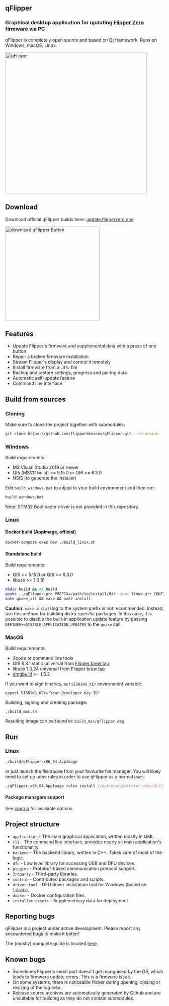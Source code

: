 ## qFlipper

### Graphical desktop application for updating [Flipper Zero](https://flipperzero.one/) firmware via PC
qFlipper is completely open source and based on [Qt](https://www.qt.io/) framework. Runs on Windows, macOS, Linux.

<img alt="qFlipper" width="450" src="https://cdn.flipperzero.one/qflipper_logo_with_connected_flipper.png" />

## Download

Download official qFlipper builds here: [update.flipperzero.one](https://update.flipperzero.one/)

<a href="https://update.flipperzero.one"><img width="300" alt="download qFlipper Button" src="https://cdn.flipperzero.one/download_qFlipper_button.png" /></a>


## Features
* Update Flipper's firmware and supplemental data with a press of one button
* Repair a broken firmware installation
* Stream Flipper's display and control it remotely
* Install firmware from a `.dfu` file
* Backup and restore settings, progress and pairing data
* Automatic self-update feature
* Command line interface

## Build from sources 
### Cloning
Make sure to clone the project together with submodules: 
```sh
git clone https://github.com/flipperdevices/qFlipper.git --recursive
```
### Windows

Build requirements:
- MS Visual Studio 2019 or newer
- Qt5 (MSVC build) >= 5.15.0 or Qt6 >= 6.3.0
- NSIS (to generate the installer)

Edit `build_windows.bat` to adjust to your build environment and then run:
```cmd
build_windows.bat
```

Note: STM32 Bootloader driver is not provided in this repository.

### Linux
#### Docker build (AppImage, official)

```sh
docker-compose exec dev ./build_linux.sh
```

#### Standalone build
Build requirements:
- Qt5 >= 5.15.0 or Qt6 >= 6.3.0
- libusb >= 1.0.16
```sh
mkdir build && cd build
qmake ../qFlipper.pro PREFIX=/path/to/install/dir -spec linux-g++ CONFIG+=qtquickcompiler && 
make qmake_all && make && make install
```
**Caution:** `make install`ing to the system prefix is not recommended. Instead, use this method for building distro-specific packages. 
In this case, it is possible to disable the built-in application update feature by passing `DEFINES+=DISABLE_APPLICATION_UPDATES` to the `qmake` call.

### MacOS

Build requirements:

- Xcode or command line tools
- Qt6 6.3.1 static universal from [Flipper brew tap](https://github.com/flipperdevices/homebrew-flipper)
- libusb 1.0.24 universal from [Flipper brew tap](https://github.com/flipperdevices/homebrew-flipper)
- [dmgbuild](https://pypi.org/project/dmgbuild/) >= 1.5.2

If you want to sign binaries, set `SIGNING_KEY` environment variable:

	export SIGNING_KEY="Your Developer Key ID"

Building, signing and creating package:

	./build_mac.sh

Resulting image can be found in: `build_mac/qFlipper.dmg`

## Run

### Linux
```sh
./build/qFlipper-x86_64.AppImage
```

or just launch the file above from your favourite file manager.
You will likely need to set up udev rules in order to use qFlipper as a normal user:
```sh
./qFlipper-x86_64.AppImage rules install [/optional/path/to/rules/dir]
```

#### Package managers support
See [contrib](./contrib) for available options.

## Project structure
- `application` - The main graphical application, written mostly in QML.
- `cli` - The command line interface, provides nearly all main application's functionality.
- `backend` - The backend library, written in C++. Takes care of most of the logic.
- `dfu` - Low level library for accessing USB and DFU devices.
- `plugins` - Protobuf-based communication protocol support.
- `3rdparty` - Third-party libraries.
- `contrib` - Contributed packages and scripts.
- `driver-tool` - DFU driver installation tool for Windows (based on `libwdi`).
- `docker` - Docker configuration files.
- `installer-assets` - Supplementary data for deployment.

## Reporting bugs
qFlipper is a project under active development. Please report any encountered bugs to make it better!

The (mostly) complete guide is located [here](./.github/ISSUE_TEMPLATE/bug_report.md).

## Known bugs

* Sometimes Flipper's serial port doesn't get recognised by the OS, which leads to firmware update errors. This is a firmware issue.
* On some systems, there is noticeable flicker during opening, closing or resizing of the log area.
* Release source archives are automatically generated by Github and are unsuitable for building as they do not contain submodules.
